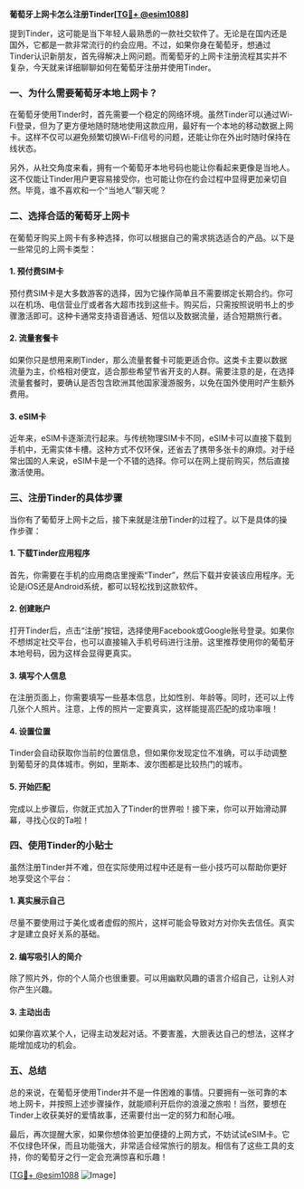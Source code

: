**葡萄牙上网卡怎么注册Tinder[[TG💪+ @esim1088](https://t.me/s/esim1088)]**

提到Tinder，这可能是当下年轻人最熟悉的一款社交软件了。无论是在国内还是国外，它都是一款非常流行的约会应用。不过，如果你身在葡萄牙，想通过Tinder认识新朋友，首先得解决上网问题。而葡萄牙的上网卡注册流程其实并不复杂，今天就来详细聊聊如何在葡萄牙注册并使用Tinder。

### **一、为什么需要葡萄牙本地上网卡？**

在葡萄牙使用Tinder时，首先需要一个稳定的网络环境。虽然Tinder可以通过Wi-Fi登录，但为了更方便地随时随地使用这款应用，最好有一个本地的移动数据上网卡。这样不仅可以避免频繁切换Wi-Fi信号的问题，还能让你在外出时随时保持在线状态。

另外，从社交角度来看，拥有一个葡萄牙本地号码也能让你看起来更像是当地人。这不仅能让Tinder用户更容易接受你，也可能让你在约会过程中显得更加亲切自然。毕竟，谁不喜欢和一个“当地人”聊天呢？

### **二、选择合适的葡萄牙上网卡**

在葡萄牙购买上网卡有多种选择，你可以根据自己的需求挑选适合的产品。以下是一些常见的上网卡类型：

#### **1. 预付费SIM卡**
预付费SIM卡是大多数游客的选择，因为它操作简单且不需要绑定长期合约。你可以在机场、电信营业厅或者各大超市找到这些卡。购买后，只需按照说明书上的步骤激活即可。这种卡通常支持语音通话、短信以及数据流量，适合短期旅行者。

#### **2. 流量套餐卡**
如果你只是想用来刷Tinder，那么流量套餐卡可能更适合你。这类卡主要以数据流量为主，价格相对便宜，适合那些希望节省开支的人群。需要注意的是，在选择流量套餐时，要确认是否包含欧洲其他国家漫游服务，以免在国外使用时产生额外费用。

#### **3. eSIM卡**
近年来，eSIM卡逐渐流行起来。与传统物理SIM卡不同，eSIM卡可以直接下载到手机中，无需实体卡槽。这种方式不仅环保，还省去了携带多张卡的麻烦。对于经常出国的人来说，eSIM卡是一个不错的选择。你可以在网上提前购买，然后直接激活使用。

### **三、注册Tinder的具体步骤**

当你有了葡萄牙上网卡之后，接下来就是注册Tinder的过程了。以下是具体的操作步骤：

#### **1. 下载Tinder应用程序**
首先，你需要在手机的应用商店里搜索“Tinder”，然后下载并安装该应用程序。无论是iOS还是Android系统，都可以轻松找到这款软件。

#### **2. 创建账户**
打开Tinder后，点击“注册”按钮，选择使用Facebook或Google账号登录。如果你不想绑定社交平台，也可以直接输入手机号码进行注册。这里推荐使用你的葡萄牙本地号码，因为这样会显得更真实。

#### **3. 填写个人信息**
在注册页面上，你需要填写一些基本信息，比如性别、年龄等。同时，还可以上传几张个人照片。注意，上传的照片一定要真实，这样能提高匹配的成功率哦！

#### **4. 设置位置**
Tinder会自动获取你当前的位置信息，但如果你发现定位不准确，可以手动调整到葡萄牙的具体城市。例如，里斯本、波尔图都是比较热门的城市。

#### **5. 开始匹配**
完成以上步骤后，你就正式加入了Tinder的世界啦！接下来，你可以开始滑动屏幕，寻找心仪的Ta啦！

### **四、使用Tinder的小贴士**

虽然注册Tinder并不难，但在实际使用过程中还是有一些小技巧可以帮助你更好地享受这个平台：

#### **1. 真实展示自己**
尽量不要使用过于美化或者虚假的照片，这样可能会导致对方对你失去信任。真实才是建立良好关系的基础。

#### **2. 编写吸引人的简介**
除了照片外，你的个人简介也很重要。可以用幽默风趣的语言介绍自己，让别人对你产生兴趣。

#### **3. 主动出击**
如果你喜欢某个人，记得主动发起对话。不要害羞，大胆表达自己的想法，这样才能增加成功的机会。

### **五、总结**

总的来说，在葡萄牙使用Tinder并不是一件困难的事情。只要拥有一张可靠的本地上网卡，并按照上述步骤操作，就能顺利开启你的浪漫之旅啦！当然，要想在Tinder上收获美好的爱情故事，还需要付出一定的努力和耐心哦。

最后，再次提醒大家，如果你想体验更加便捷的上网方式，不妨试试eSIM卡。它不仅绿色环保，而且功能强大，非常适合经常旅行的朋友。相信有了这些工具的支持，你的葡萄牙之行一定会充满惊喜和乐趣！

[[TG💪+ @esim1088](https://t.me/s/esim1088) ![Image](https://i.postimg.cc/4NQfJmqS/Snipaste-2025-05-13-00-14-12.png)]